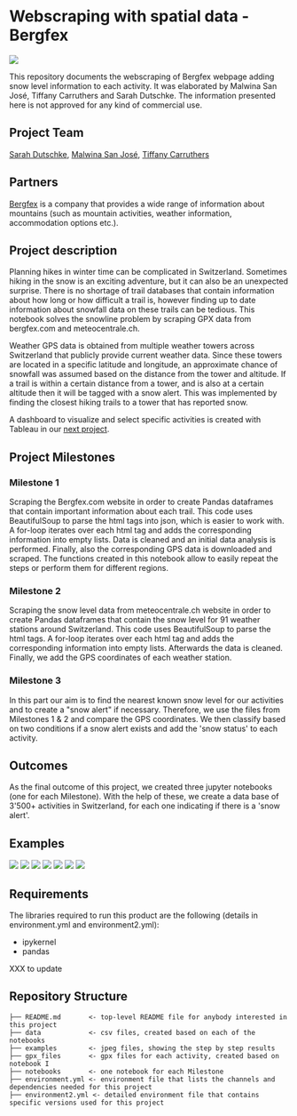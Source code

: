 # Webscraping with spatial data - Bergfex

![](/examples/Teaser_Bergfex.png)

This repository documents the webscraping of Bergfex webpage adding snow level information to each activity. It was elaborated by Malwina San José, Tiffany Carruthers and Sarah Dutschke. The information presented here is not approved for any kind of commercial use.

Project Team
-----------

[Sarah Dutschke](https://www.linkedin.com/in/sarah-dutschke/), 
[Malwina San José](https://www.linkedin.com/in/malwina-san-josé/),
[Tiffany Carruthers](https://www.linkedin.com/in/tiffanycarruthers/)

Partners
 -------
[Bergfex](https://www.bergfex.com/) is a company that provides a wide range of information about mountains (such as mountain activities, weather information, accommodation options etc.).

Project description
-------------------
Planning hikes in winter time can be complicated in Switzerland. Sometimes hiking in the snow is an exciting adventure, but it can also be an unexpected surprise. There is no shortage of trail databases that contain information about how long or how difficult a trail is, however finding up to date information about snowfall data on these trails can be tedious. This notebook solves the snowline problem by scraping GPX data from bergfex.com and meteocentrale.ch. 

Weather GPS data is obtained from multiple weather towers across Switzerland that publicly provide current weather data. Since these towers are located in a specific latitude and longitude, an approximate chance of snowfall was assumed based on the distance from the tower and altitude. If a trail is within a certain distance from a tower, and is also at a certain altitude then it will be tagged with a snow alert. This was implemented by finding the closest hiking trails to a tower that has reported snow.

A dashboard to visualize and select specific activities is created with Tableau in our [next project](https://github.com/SarahDutschke/bergfex_snowalert_part_II).

Project Milestones
-------------------
### Milestone 1
Scraping the Bergfex.com website in order to create Pandas dataframes that contain important information about each trail. This code uses BeautifulSoup to parse the html tags into json, which is easier to work with. A for-loop iterates over each html tag and adds the corresponding information into empty lists. Data is cleaned and an initial data analysis is performed.
Finally, also the corresponding GPS data is downloaded and scraped.
The functions created in this notebook allow to easily repeat the steps or perform them for different regions.

 ### Milestone 2
 Scraping the snow level data from meteocentrale.ch website in order to create Pandas dataframes that contain the snow level for 91 weather stations around Switzerland.
 This code uses BeautifulSoup to parse the html tags. A for-loop iterates over each html tag and adds the corresponding information into empty lists. Afterwards the data is cleaned.
 Finally, we add the GPS coordinates of each weather station.
 
 ### Milestone 3
 In this part our aim is to find the nearest known snow level for our activities and to create a "snow alert" if necessary. Therefore, we use the files from Milestones 1 & 2 and compare the GPS coordinates. 
 We then classify based on two conditions if a snow alert exists and add the 'snow status' to each activity.
 
 
 Outcomes
 ---------
As the final outcome of this project, we created three jupyter notebooks (one for each Milestone). With the help of these, we create a data base of 3'500+ activities in Switzerland, for each one indicating if there is a 'snow alert'. 

Examples
---------
![](/examples/scraping.jpeg)
![](/examples/clean_df.jpeg)
![](/examples/barchart.jpeg)
![](/examples/scatter_plot.jpeg)
![](/examples/box_plot.jpeg)
![](/examples/correlation_matrix.jpeg)
![](/examples/GoogleEarth.jpeg)

Requirements
------------
The libraries required to run this product are the following (details in environment.yml and environment2.yml):
  - ipykernel
  - pandas

XXX to update
  
  
Repository Structure
------------
    ├── README.md       <- top-level README file for anybody interested in this project
    ├── data            <- csv files, created based on each of the notebooks
    ├── examples        <- jpeg files, showing the step by step results
    ├── gpx_files       <- gpx files for each activity, created based on notebook I
    ├── notebooks       <- one notebook for each Milestone
    ├── environment.yml <- environment file that lists the channels and dependencies needed for this project
    ├── environment2.yml <- detailed environment file that contains specific versions used for this project

